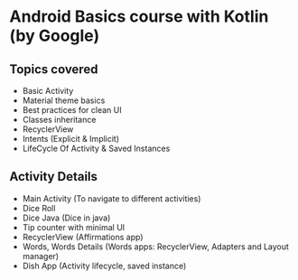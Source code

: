 # Android Basics course with Kotlin (by Google)

## Topics covered
* Basic Activity
* Material theme basics
* Best practices for clean UI
* Classes inheritance 
* RecyclerView
* Intents (Explicit & Implicit)
* LifeCycle Of Activity & Saved Instances

## Activity Details
* Main Activity (To navigate to different activities)
* Dice Roll 
* Dice Java (Dice in java)
* Tip counter with minimal UI
* RecyclerView (Affirmations app)
* Words, Words Details (Words apps: RecyclerView, Adapters and Layout manager)
* Dish App (Activity lifecycle, saved instance)



